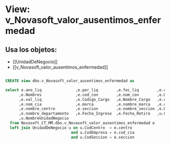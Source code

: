 # View: v_Novasoft_valor_ausentimos_enfermedad

## Usa los objetos:
- [[UnidadDeNegocio]]
- [[v_Novasoft_valor_ausentimos_enfermedad]]

```sql

CREATE view dbo.v_Novasoft_valor_ausentimos_enfermedad as

select e.ano_liq               ,e.per_liq        ,e.fec_liq        ,e.cod_emp
      ,e.Nombres               ,e.cod_con        ,e.nom_con        ,e.Dias
      ,e.val_liq               ,e.Codigo_Cargo   ,e.Nombre_Cargo   ,e.cod_cia
      ,e.nom_cia               ,e.marca          ,e.nombre_marca   ,e.centro
      ,e.nombre_centro         ,e.seccion        ,e.nombre_seccion ,e.Departamento
      ,e.nombre_departamento   ,e.Fecha_Ingreso  ,e.Fecha_Retiro   ,u.CodUnidadNegocio
	  ,u.NombreUnidadNegocio
  from Novasoft_CT_MM.dbo.v_Novasoft_valor_ausentimos_enfermedad e
  left join UnidadDeNegocio u on u.CodCentro  = e.centro
                             and u.CodEmpresa = e.cod_cia
                       	     and u.CodSeccion = e.seccion

```
